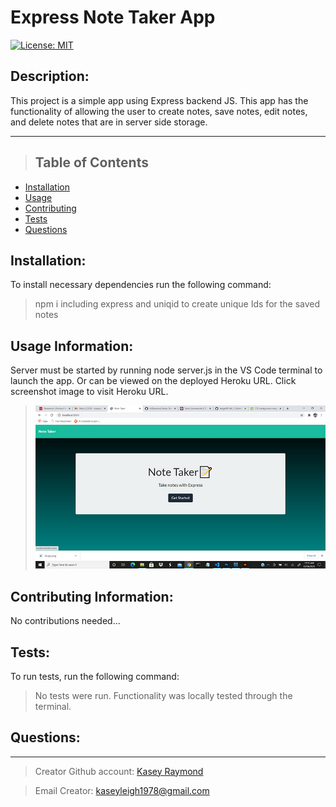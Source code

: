 # Express Note Taker App

[![License: MIT](https://img.shields.io/badge/License-MIT-yellow.svg)](https://opensource.org/licenses/MIT)

## Description:

This project is a simple app using Express backend JS. This app has the functionality of allowing the user to create notes, save notes, edit notes, and delete notes that are in server side storage.

---

> ## Table of Contents

- [Installation](#installation)
- [Usage](#usage)
- [Contributing](#contributing)
- [Tests](#tests)
- [Questions](#questions)

## Installation:

To install necessary dependencies run the following command:

> npm i including express and uniqid to create unique Ids for the saved notes

## Usage Information:

Server must be started by running node server.js in the VS Code terminal to launch the app. Or can be viewed on the deployed Heroku URL. Click screenshot image to visit Heroku URL.

> <a href="https://kcs-note-taker.herokuapp.com/"><img src="public\assets\notetaker-screenshot.jpg" alt="HTML tutorial" style="width:750px;"></a>

## Contributing Information:

No contributions needed...

## Tests:

To run tests, run the following command:

> No tests were run. Functionality was locally tested through the terminal.

## Questions:

---

> Creator Github account: [Kasey Raymond](https://api.github.com/users/KcRaymond)

> Email Creator: [kaseyleigh1978@gmail.com](mailto:)
